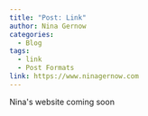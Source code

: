```yaml
---
title: "Post: Link"
author: Nina Gernow
categories:
  - Blog
tags:
  - link
  - Post Formats
link: https://www.ninagernow.com
---
```


Nina's website coming soon
